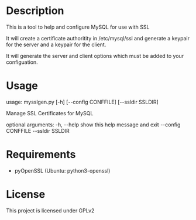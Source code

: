 
Description
===========

This is a tool to help and configure MySQL for use with SSL

It will create a certificate authoritity in /etc/mysql/ssl and 
generate a keypair for the server and a keypair for the client.

It will generate the server and client options which must be added to your configuation.

Usage
=====
usage: mysslgen.py [-h] [--config CONFFILE] [--ssldir SSLDIR]

Manage SSL Certificates for MySQL

optional arguments:
  -h, --help         show this help message and exit
  --config CONFFILE
  --ssldir SSLDIR

Requirements
============

 - pyOpenSSL (Ubuntu: python3-openssl)

License
=======
This project is licensed under GPLv2
